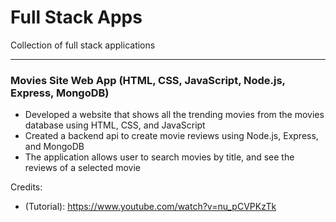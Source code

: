 # Full Stack Apps
Collection of full stack applications<hr>
<h3>Movies Site Web App (HTML, CSS, JavaScript, Node.js, Express, MongoDB)</h3>
<ul>
  <li>Developed a website that shows all the trending movies from the movies database using HTML, CSS, and JavaScript</li>
  <li>Created a backend api to create movie reviews using Node.js, Express, and MongoDB</li>
  <li>The application allows user to search movies by title, and see the reviews of a selected movie</li>
</ul>

Credits:
- (Tutorial): https://www.youtube.com/watch?v=nu_pCVPKzTk
